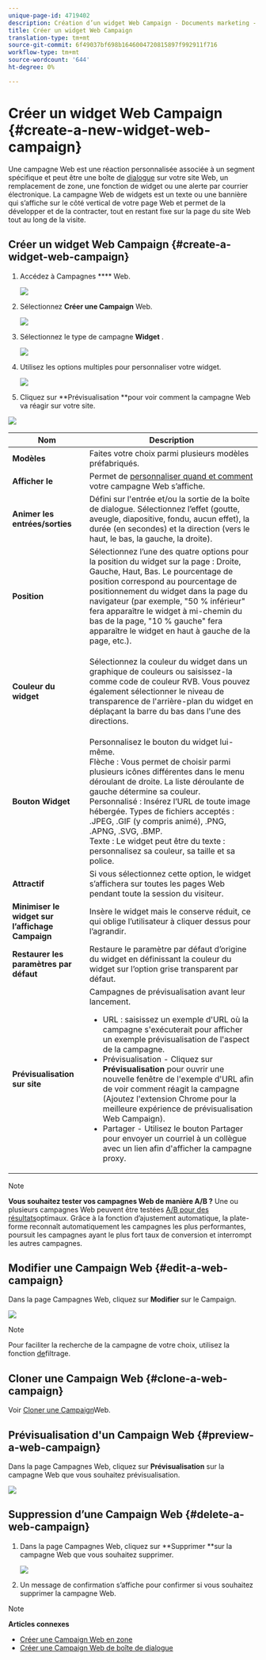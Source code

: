 ```yaml
---
unique-page-id: 4719402
description: Création d’un widget Web Campaign - Documents marketing - Documentation du produit
title: Créer un widget Web Campaign
translation-type: tm+mt
source-git-commit: 6f49037bf698b1646004720815897f992911f716
workflow-type: tm+mt
source-wordcount: '644'
ht-degree: 0%

---
```



# Créer un widget Web Campaign {#create-a-new-widget-web-campaign}

Une campagne Web est une réaction personnalisée associée à un segment spécifique et peut être une boîte de [dialogue](create-a-new-dialog-web-campaign.md) sur votre site Web, un remplacement [](create-a-new-in-zone-web-campaign.md)de zone, une fonction de widget ou une alerte par courrier électronique. La campagne Web de widgets est un texte ou une bannière qui s’affiche sur le côté vertical de votre page Web et permet de la développer et de la contracter, tout en restant fixe sur la page du site Web tout au long de la visite.

## Créer un widget Web Campaign {#create-a-widget-web-campaign}

1. Accédez à Campagnes **** Web.

   ![](assets/image2016-8-18-15-3a57-3a46.png)

1. Sélectionnez **Créer une Campaign** Web.

   ![](assets/create-new-web-campaign-hand-1.png)

1. Sélectionnez le type de campagne **Widget** .

   ![](assets/3.png)

1. Utilisez les options multiples pour personnaliser votre widget.

   ![](assets/4.png)

1. Cliquez sur **Prévisualisation **pour voir comment la campagne Web va réagir sur votre site.

![](assets/preview.png)

<table> 
 <thead> 
  <tr> 
   <th colspan="1" rowspan="1">Nom</th> 
   <th colspan="1" rowspan="1">Description</th> 
  </tr> 
 </thead> 
 <tbody> 
  <tr> 
   <td colspan="1"><strong>Modèles</strong></td> 
   <td colspan="1">Faites votre choix parmi plusieurs modèles préfabriqués.</td> 
  </tr> 
  <tr> 
   <td colspan="1"><strong>Afficher le</strong></td> 
   <td colspan="1">Permet de <a href="http://docs.marketo.com/display/DOCS/Set+How+Your+Web+Campaign+Displays" rel="nofollow">personnaliser quand et comment</a> votre campagne Web s’affiche.</td> 
  </tr> 
  <tr> 
   <td colspan="1"><strong>Animer les entrées/sorties</strong></td> 
   <td colspan="1">Défini sur l'entrée et/ou la sortie de la boîte de dialogue. Sélectionnez l’effet (goutte, aveugle, diapositive, fondu, aucun effet), la durée (en secondes) et la direction (vers le haut, le bas, la gauche, la droite).</td> 
  </tr> 
  <tr> 
   <td colspan="1"><strong>Position</strong></td> 
   <td colspan="1">Sélectionnez l’une des quatre options pour la position du widget sur la page : Droite, Gauche, Haut, Bas. Le pourcentage de position correspond au pourcentage de positionnement du widget dans la page du navigateur (par exemple, "50 % inférieur" fera apparaître le widget à mi-chemin du bas de la page, "10 % gauche" fera apparaître le widget en haut à gauche de la page, etc.).<br></td> 
  </tr> 
  <tr> 
   <td colspan="1" rowspan="1"><strong>Couleur du widget</strong></td> 
   <td colspan="1" rowspan="1"><p>Sélectionnez la couleur du widget dans un graphique de couleurs ou saisissez-la comme code de couleur RVB. Vous pouvez également sélectionner le niveau de transparence de l'arrière-plan du widget en déplaçant la barre du bas dans l'une des directions.</p></td> 
  </tr> 
  <tr> 
   <td colspan="1" rowspan="1"><p><strong>Bouton Widget</strong><br></p></td> 
   <td colspan="1" rowspan="1">Personnalisez le bouton du widget lui-même.<br>Flèche : Vous permet de choisir parmi plusieurs icônes différentes dans le menu déroulant de droite. La liste déroulante de gauche détermine sa couleur.<br>Personnalisé : Insérez l’URL de toute image hébergée. Types de fichiers acceptés : .JPEG, .GIF (y compris animé), .PNG, .APNG, .SVG, .BMP.<br>Texte : Le widget peut être du texte : personnalisez sa couleur, sa taille et sa police.</td> 
  </tr> 
  <tr> 
   <td colspan="1"><strong>Attractif</strong></td> 
   <td colspan="1">Si vous sélectionnez cette option, le widget s’affichera sur toutes les pages Web pendant toute la session du visiteur.</td> 
  </tr> 
  <tr> 
   <td colspan="1"><strong>Minimiser le widget sur l’affichage Campaign</strong></td> 
   <td colspan="1">Insère le widget mais le conserve réduit, ce qui oblige l’utilisateur à cliquer dessus pour l’agrandir.</td> 
  </tr> 
  <tr> 
   <td colspan="1"><strong>Restaurer les paramètres par défaut </strong></td> 
   <td colspan="1">Restaure le paramètre par défaut d’origine du widget en définissant la couleur du widget sur l’option grise transparent par défaut.</td> 
  </tr> 
  <tr> 
   <td colspan="1"><strong>Prévisualisation sur site </strong></td> 
   <td colspan="1">Campagnes de prévisualisation avant leur lancement.<br> 
    <ul> 
     <li>URL : saisissez un exemple d'URL où la campagne s'exécuterait pour afficher un exemple prévisualisation de l'aspect de la campagne.</li> 
     <li>Prévisualisation - Cliquez sur <strong>Prévisualisation </strong>pour ouvrir une nouvelle fenêtre de l'exemple d'URL afin de voir comment réagit la campagne (Ajoutez l'extension <a href="https://chrome.google.com/extensions/detail/ldiddonjplchallbngbccbfdfeldohkj?hl=en" rel="nofollow"></a> Chrome pour la meilleure expérience de prévisualisation Web Campaign). </li> 
     <li>Partager - Utilisez le bouton Partager pour envoyer un courriel à un collègue avec un lien afin d'afficher la campagne proxy.</li> 
    </ul></td> 
  </tr> 
 </tbody> 
</table>

>[!NOTE]
>
>**Vous souhaitez tester vos campagnes Web de manière A/B ?** Une ou plusieurs campagnes Web peuvent être testées [A/B pour des résultats](ab-test-your-web-campaign.md)optimaux. Grâce à la fonction d’ajustement automatique, la plate-forme reconnaît automatiquement les campagnes les plus performantes, poursuit les campagnes ayant le plus fort taux de conversion et interrompt les autres campagnes.

## Modifier une Campaign Web {#edit-a-web-campaign}

Dans la page Campagnes Web, cliquez sur **Modifier** sur le Campaign.

![](assets/image2016-11-4-13-3a2-3a20.png)

>[!NOTE]
>
>Pour faciliter la recherche de la campagne de votre choix, utilisez la fonction [de](filter-web-campaigns.md)filtrage.

## Cloner une Campaign Web {#clone-a-web-campaign}

Voir [Cloner une Campaign](clone-a-web-campaign.md)Web.

## Prévisualisation d&#39;un Campaign Web {#preview-a-web-campaign}

Dans la page Campagnes Web, cliquez sur **Prévisualisation** sur la campagne Web que vous souhaitez prévisualisation.

![](assets/widget-campaign-preview-hand.png)

## Suppression d’une Campaign Web {#delete-a-web-campaign}

1. Dans la page Campagnes Web, cliquez sur **Supprimer **sur la campagne Web que vous souhaitez supprimer.

   ![](assets/widget-campaign-delete-hand.png)

1. Un message de confirmation s’affiche pour confirmer si vous souhaitez supprimer la campagne Web.

>[!NOTE]
>
>**Articles connexes**
>
>* [Créer une Campaign Web en zone](create-a-new-in-zone-web-campaign.md)
>* [Créer une Campaign Web de boîte de dialogue](create-a-new-dialog-web-campaign.md)

